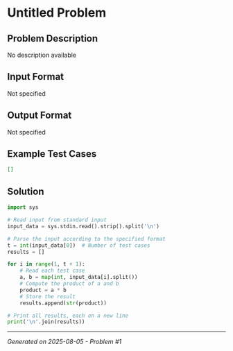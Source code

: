 # Untitled Problem

## Problem Description
No description available

## Input Format
Not specified

## Output Format
Not specified

## Example Test Cases
```json
[]
```

## Solution
```python
import sys

# Read input from standard input
input_data = sys.stdin.read().strip().split('\n')

# Parse the input according to the specified format
t = int(input_data[0])  # Number of test cases
results = []

for i in range(1, t + 1):
    # Read each test case
    a, b = map(int, input_data[i].split())
    # Compute the product of a and b
    product = a * b
    # Store the result
    results.append(str(product))

# Print all results, each on a new line
print('\n'.join(results))
```

---
*Generated on 2025-08-05 - Problem #1*